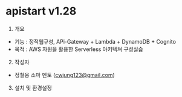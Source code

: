# apistart v1.28
 
1. 개요 
- 기능 : 정적웹구성, APi-Gateway + Lambda + DynamoDB + Cognito 
- 목적 : AWS 자원을 활용한 Serverless 아키텍쳐 구성실습  
 
2. 작성자   
-  정철웅 소마 멘토 (cwjung123@gmail.com)

3. 설치 및 환경설정   
 